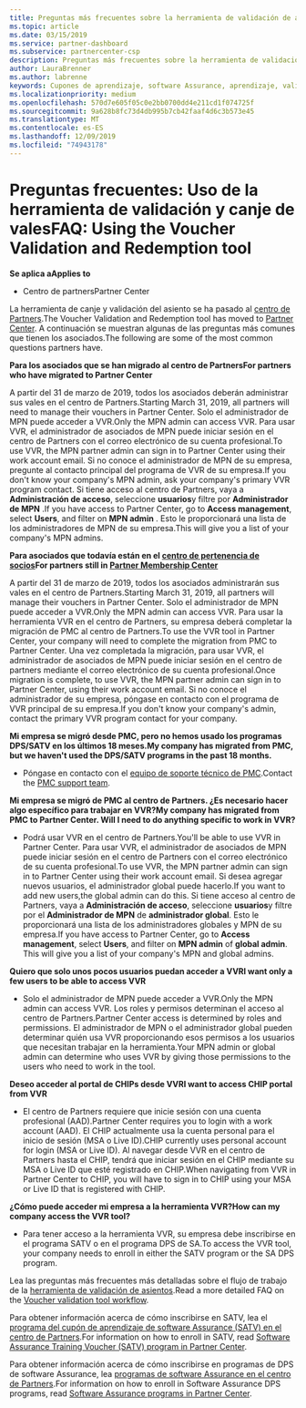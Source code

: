 ```yaml
---
title: Preguntas más frecuentes sobre la herramienta de validación de asientos | Centro de Partners
ms.topic: article
ms.date: 03/15/2019
ms.service: partner-dashboard
ms.subservice: partnercenter-csp
description: Preguntas más frecuentes sobre la herramienta de validación y canje de vales, incluida la información sobre la migración, la solicitud y el control de acceso, etc.
author: LauraBrenner
ms.author: labrenne
keywords: Cupones de aprendizaje, software Assurance, aprendizaje, validar vales, reservar justificante
ms.localizationpriority: medium
ms.openlocfilehash: 570d7e605f05c0e2bb0700dd4e211cd1f074725f
ms.sourcegitcommit: 9a628b8fc73d4db995b7cb42faaf4d6c3b573e45
ms.translationtype: MT
ms.contentlocale: es-ES
ms.lasthandoff: 12/09/2019
ms.locfileid: "74943178"
---
```

# <a name="faq-using-the-voucher-validation-and-redemption-tool"></a><span data-ttu-id="fd243-104">Preguntas frecuentes: Uso de la herramienta de validación y canje de vales</span><span class="sxs-lookup"><span data-stu-id="fd243-104">FAQ: Using the Voucher Validation and Redemption tool</span></span> 

<span data-ttu-id="fd243-105">**Se aplica a**</span><span class="sxs-lookup"><span data-stu-id="fd243-105">**Applies to**</span></span>

- <span data-ttu-id="fd243-106">Centro de partners</span><span class="sxs-lookup"><span data-stu-id="fd243-106">Partner Center</span></span>

<span data-ttu-id="fd243-107">La herramienta de canje y validación del asiento se ha pasado al [centro de Partners](https://partner.microsoft.com/pcv/dashboard/overview).</span><span class="sxs-lookup"><span data-stu-id="fd243-107">The Voucher Validation and Redemption tool has moved to [Partner Center](https://partner.microsoft.com/pcv/dashboard/overview).</span></span> <span data-ttu-id="fd243-108">A continuación se muestran algunas de las preguntas más comunes que tienen los asociados.</span><span class="sxs-lookup"><span data-stu-id="fd243-108">The following are some of the most common questions partners have.</span></span> 

<span data-ttu-id="fd243-109">**Para los asociados que se han migrado al centro de Partners**</span><span class="sxs-lookup"><span data-stu-id="fd243-109">**For partners who have migrated to Partner Center**</span></span>

 <span data-ttu-id="fd243-110">A partir del 31 de marzo de 2019, todos los asociados deberán administrar sus vales en el centro de Partners.</span><span class="sxs-lookup"><span data-stu-id="fd243-110">Starting March 31, 2019, all partners will need to manage their vouchers in Partner Center.</span></span> <span data-ttu-id="fd243-111">Solo el administrador de MPN puede acceder a VVR.</span><span class="sxs-lookup"><span data-stu-id="fd243-111">Only the MPN admin can access VVR.</span></span> <span data-ttu-id="fd243-112">Para usar VVR, el administrador de asociados de MPN puede iniciar sesión en el centro de Partners con el correo electrónico de su cuenta profesional.</span><span class="sxs-lookup"><span data-stu-id="fd243-112">To use VVR, the MPN partner admin can sign in to Partner Center using their work account email.</span></span> <span data-ttu-id="fd243-113">Si no conoce el administrador de MPN de su empresa, pregunte al contacto principal del programa de VVR de su empresa.</span><span class="sxs-lookup"><span data-stu-id="fd243-113">If you don't know your company's MPN admin, ask your company's primary VVR program contact.</span></span>  <span data-ttu-id="fd243-114">Si tiene acceso al centro de Partners, vaya a **Administración de acceso**, seleccione **usuarios**y filtre por **Administrador de MPN** .</span><span class="sxs-lookup"><span data-stu-id="fd243-114">If you have access to Partner Center, go to **Access management**, select **Users**, and filter on **MPN admin** .</span></span> <span data-ttu-id="fd243-115">Esto le proporcionará una lista de los administradores de MPN de su empresa.</span><span class="sxs-lookup"><span data-stu-id="fd243-115">This will give you a list of your company's MPN admins.</span></span>  

<span data-ttu-id="fd243-116">**Para asociados que todavía están en el [centro de pertenencia de socios](https://partner.microsoft.com/)**</span><span class="sxs-lookup"><span data-stu-id="fd243-116">**For partners still in [Partner Membership Center](https://partner.microsoft.com/)**</span></span>

<span data-ttu-id="fd243-117">A partir del 31 de marzo de 2019, todos los asociados administrarán sus vales en el centro de Partners.</span><span class="sxs-lookup"><span data-stu-id="fd243-117">Starting March 31, 2019, all partners will manage their vouchers in Partner Center.</span></span> <span data-ttu-id="fd243-118">Solo el administrador de MPN puede acceder a VVR.</span><span class="sxs-lookup"><span data-stu-id="fd243-118">Only the MPN admin can access VVR.</span></span> <span data-ttu-id="fd243-119">Para usar la herramienta VVR en el centro de Partners, su empresa deberá completar la migración de PMC al centro de Partners.</span><span class="sxs-lookup"><span data-stu-id="fd243-119">To use the VVR tool in Partner Center, your company will need to complete the migration from PMC to Partner Center.</span></span> <span data-ttu-id="fd243-120">Una vez completada la migración, para usar VVR, el administrador de asociados de MPN puede iniciar sesión en el centro de partners mediante el correo electrónico de su cuenta profesional.</span><span class="sxs-lookup"><span data-stu-id="fd243-120">Once migration is complete, to use VVR, the MPN partner admin can sign in to Partner Center, using their work account email.</span></span> <span data-ttu-id="fd243-121">Si no conoce el administrador de su empresa, póngase en contacto con el programa de VVR principal de su empresa.</span><span class="sxs-lookup"><span data-stu-id="fd243-121">If you don't know your company's admin, contact the primary VVR program contact for your company.</span></span>  


<span data-ttu-id="fd243-122">**Mi empresa se migró desde PMC, pero no hemos usado los programas DPS/SATV en los últimos 18 meses.**</span><span class="sxs-lookup"><span data-stu-id="fd243-122">**My company has migrated from PMC, but we haven't used the DPS/SATV programs in the past 18 months.**</span></span>

- <span data-ttu-id="fd243-123">Póngase en contacto con el [equipo de soporte técnico de PMC](mailto:proghelp@microsoft.com).</span><span class="sxs-lookup"><span data-stu-id="fd243-123">Contact the [PMC support team](mailto:proghelp@microsoft.com).</span></span> 


<span data-ttu-id="fd243-124">**Mi empresa se migró de PMC al centro de Partners. ¿Es necesario hacer algo específico para trabajar en VVR?**</span><span class="sxs-lookup"><span data-stu-id="fd243-124">**My company has migrated from PMC to Partner Center. Will I need to do anything specific to work in VVR?**</span></span> 

- <span data-ttu-id="fd243-125">Podrá usar VVR en el centro de Partners.</span><span class="sxs-lookup"><span data-stu-id="fd243-125">You'll be able to use VVR in Partner Center.</span></span>  <span data-ttu-id="fd243-126">Para usar VVR, el administrador de asociados de MPN puede iniciar sesión en el centro de Partners con el correo electrónico de su cuenta profesional.</span><span class="sxs-lookup"><span data-stu-id="fd243-126">To use VVR, the MPN partner admin can sign in to Partner Center using their work account email.</span></span> <span data-ttu-id="fd243-127">Si desea agregar nuevos usuarios, el administrador global puede hacerlo.</span><span class="sxs-lookup"><span data-stu-id="fd243-127">If you want to add new users,the global admin can do this.</span></span> <span data-ttu-id="fd243-128">Si tiene acceso al centro de Partners, vaya a **Administración de acceso**, seleccione **usuarios**y filtre por el **Administrador de MPN** de **administrador global**. Esto le proporcionará una lista de los administradores globales y MPN de su empresa.</span><span class="sxs-lookup"><span data-stu-id="fd243-128">If you have access to Partner Center, go to **Access management**, select **Users**, and filter on **MPN admin** of **global admin**. This will give you a list of your company's MPN and global admins.</span></span>  

<span data-ttu-id="fd243-129">**Quiero que solo unos pocos usuarios puedan acceder a VVR**</span><span class="sxs-lookup"><span data-stu-id="fd243-129">**I want only a few users to be able to access VVR**</span></span>

- <span data-ttu-id="fd243-130">Solo el administrador de MPN puede acceder a VVR.</span><span class="sxs-lookup"><span data-stu-id="fd243-130">Only the MPN admin can access VVR.</span></span> <span data-ttu-id="fd243-131">Los roles y permisos determinan el acceso al centro de Partners.</span><span class="sxs-lookup"><span data-stu-id="fd243-131">Partner Center access is determined by roles and permissions.</span></span> <span data-ttu-id="fd243-132">El administrador de MPN o el administrador global pueden determinar quién usa VVR proporcionando esos permisos a los usuarios que necesitan trabajar en la herramienta.</span><span class="sxs-lookup"><span data-stu-id="fd243-132">Your MPN admin or global admin can determine who uses VVR by giving those permissions to the users who need to work in the tool.</span></span>

<span data-ttu-id="fd243-133">**Deseo acceder al portal de CHIPs desde VVR**</span><span class="sxs-lookup"><span data-stu-id="fd243-133">**I want to access CHIP portal from VVR**</span></span>

- <span data-ttu-id="fd243-134">El centro de Partners requiere que inicie sesión con una cuenta profesional (AAD).</span><span class="sxs-lookup"><span data-stu-id="fd243-134">Partner Center requires you to login with a work account (AAD).</span></span>  <span data-ttu-id="fd243-135">El CHIP actualmente usa la cuenta personal para el inicio de sesión (MSA o Live ID).</span><span class="sxs-lookup"><span data-stu-id="fd243-135">CHIP currently uses personal account for login (MSA or Live ID).</span></span>  <span data-ttu-id="fd243-136">Al navegar desde VVR en el centro de Partners hasta el CHIP, tendrá que iniciar sesión en el CHIP mediante su MSA o Live ID que esté registrado en CHIP.</span><span class="sxs-lookup"><span data-stu-id="fd243-136">When navigating from VVR in Partner Center to CHIP, you will have to sign in to CHIP using your MSA or Live ID that is registered with CHIP.</span></span>

<span data-ttu-id="fd243-137">**¿Cómo puede acceder mi empresa a la herramienta VVR?**</span><span class="sxs-lookup"><span data-stu-id="fd243-137">**How can my company access the VVR tool?**</span></span>

- <span data-ttu-id="fd243-138">Para tener acceso a la herramienta VVR, su empresa debe inscribirse en el programa SATV o en el programa DPS de SA.</span><span class="sxs-lookup"><span data-stu-id="fd243-138">To access the VVR tool, your company needs to enroll in either the SATV program or the SA DPS program.</span></span>

<span data-ttu-id="fd243-139">Lea las preguntas más frecuentes más detalladas sobre el flujo de trabajo de la [herramienta de validación de asientos](https://query.prod.cms.rt.microsoft.com/cms/api/am/binary/RE3kz5o).</span><span class="sxs-lookup"><span data-stu-id="fd243-139">Read a more detailed FAQ on the [Voucher validation tool workflow](https://query.prod.cms.rt.microsoft.com/cms/api/am/binary/RE3kz5o).</span></span>

<span data-ttu-id="fd243-140">Para obtener información acerca de cómo inscribirse en SATV, lea el [programa del cupón de aprendizaje de software Assurance (SATV) en el centro de Partners](software-assurance-satv.md).</span><span class="sxs-lookup"><span data-stu-id="fd243-140">For information on how to enroll in SATV, read [Software Assurance Training Voucher (SATV) program in Partner Center](software-assurance-satv.md).</span></span>

<span data-ttu-id="fd243-141">Para obtener información acerca de cómo inscribirse en programas de DPS de software Assurance, lea [programas de software Assurance en el centro de Partners](software-assurance-dps.md).</span><span class="sxs-lookup"><span data-stu-id="fd243-141">For information on how to enroll in Software Assurance DPS programs, read [Software Assurance programs in Partner Center](software-assurance-dps.md).</span></span>
